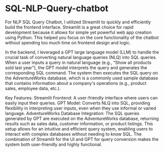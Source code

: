 # SQL-NLP-Query-chatbot
For NLP SQL Query Chatbot, I utilized Streamlit to quickly and efficiently build the frontend interface. Streamlit is a great choice for rapid development because it allows for simple yet powerful web app creation using Python. This helped you focus on the core functionality of the chatbot without spending too much time on frontend design and logic.

In the backend, I leveraged a GPT large language model (LLM) to handle the crucial task of converting natural language queries (NLQ) into SQL queries. When a user inputs a query in natural language (e.g., “Show all products sold last year”), the GPT model interprets the query and generates the corresponding SQL command. The system then executes the SQL query on the AdventureWorks database, which is a commonly used sample database that contains information about a company's operations (e.g., product sales, employee data, etc.).

Key Features:
Streamlit Frontend: A user-friendly interface where users can easily input their queries.
GPT Model: Converts NLQ into SQL, providing flexibility in interpreting user inputs, even when they use informal or varied language.
AdventureWorks Database Integration: The SQL queries generated by GPT are executed on the AdventureWorks database, returning results such as sales data, customer information, or product listings.
This setup allows for an intuitive and efficient query system, enabling users to interact with complex databases without needing to know SQL. The combination of Streamlit for the UI and GPT for query conversion makes the system both user-friendly and highly functional.






